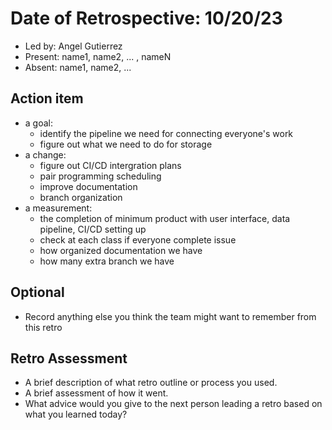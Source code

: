 # Date of Retrospective: 10/20/23

* Led by: Angel Gutierrez
* Present: name1, name2, ... , nameN
* Absent: name1, name2, ...

## Action item

* a goal: 
    - identify the pipeline we need for connecting everyone's work
    - figure out what we need to do for storage
* a change:
    - figure out CI/CD intergration plans
    - pair programming scheduling
    - improve documentation
    - branch organization
* a measurement: 
    - the completion of minimum product with user interface, data pipeline, CI/CD setting up
    - check at each class if everyone complete issue
    - how organized documentation we have
    - how many extra branch we have

## Optional

* Record anything else you think the team might want to remember from this retro


## Retro Assessment

* A brief description of what retro outline or process you used.
* A brief assessment of how it went.
* What advice would you give to the next person leading a retro
  based on what you learned today?